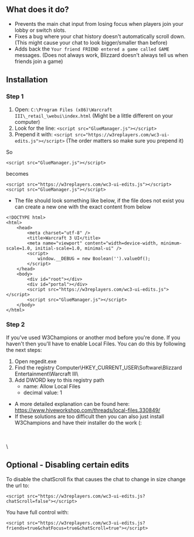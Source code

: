 ## What does it do?

-   Prevents the main chat input from losing focus when players join your lobby or switch slots.
-   Fixes a bug where your chat history doesn't automatically scroll down. (This might cause your chat to look bigger/smaller than before)
-   Adds back the `Your friend FRIEND entered a game called GAME` messages. (Does not always work, Blizzard doesn't always tell us when friends join a game)

## Installation

### Step 1

1.  Open: `C:\Program Files (x86)\Warcraft III\_retail_\webui\index.html` (Might be a little different on your computer)
2.  Look for the line: `<script src="GlueManager.js"></script>`
3.  Prepend it with: `<script src="https://w3replayers.com/wc3-ui-edits.js"></script>` (The order matters so make sure you prepend it)

So

```
<script src="GlueManager.js"></script>
```

becomes

```
<script src="https://w3replayers.com/wc3-ui-edits.js"></script>
<script src="GlueManager.js"></script>
```

-   The file should look something like below, if the file does not exist you can create a new one with the exact content from below

```
<!DOCTYPE html>
<html>
    <head>
        <meta charset="utf-8" />
        <title>Warcraft 3 UI</title>
        <meta name="viewport" content="width=device-width, minimum-scale=1.0, initial-scale=1.0, minimal-ui" />
        <script>
            window.__DEBUG = new Boolean('').valueOf();
        </script>
    </head>
    <body>
        <div id="root"></div>
        <div id="portal"></div>
        <script src="https://w3replayers.com/wc3-ui-edits.js"></script>
        <script src="GlueManager.js"></script>
    </body>
</html>
```

### Step 2

If you've used W3Champions or another mod before you're done. If you haven't then you'll have to enable Local Files. You can do this by following the next steps:

1. Open regedit.exe
2. Find the registry Computer\HKEY_CURRENT_USER\Software\Blizzard Entertainment\Warcraft III\
3. Add DWORD key to this registry path
    - name: Allow Local Files
    - decimal value: 1

-   A more detailed explanation can be found here: https://www.hiveworkshop.com/threads/local-files.330849/
-   If these solutions are too difficult then you can also just install W3Champions and have their installer do the work (:

\
\
\

## Optional - Disabling certain edits

To disable the chatScroll fix that causes the chat to change in size change the url to:

```
<script src="https://w3replayers.com/wc3-ui-edits.js?chatScroll=false"></script>
```

You have full control with:

```
<script src="https://w3replayers.com/wc3-ui-edits.js?friends=true&chatFocus=true&chatScroll=true"></script>
```
